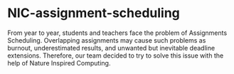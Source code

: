 # NIC-assignment-scheduling
From year to year, students and teachers face the problem of Assignments Scheduling. Overlapping assignments may cause such problems as burnout, underestimated results, and unwanted but inevitable deadline extensions. Therefore, our team decided to try to solve this issue with the help of Nature Inspired Computing.
